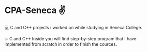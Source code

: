 # CPA-Seneca :v:

:computer: C and C++ projects i worked on while studying in Seneca College.

:boom: C and C++ 
Inside you will find step-by-step program that I have implemented from scratch in order to finish the cources.



